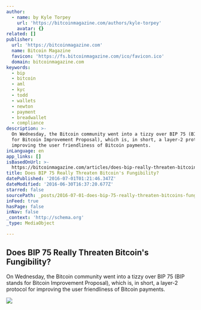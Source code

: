 ```yaml
---
author:
  - name: by Kyle Torpey
    url: 'https://bitcoinmagazine.com/authors/kyle-torpey'
    avatar: {}
related: []
publisher:
  url: 'https://bitcoinmagazine.com'
  name: Bitcoin Magazine
  favicon: 'https://fs.bitcoinmagazine.com/ico/favicon.ico'
  domain: bitcoinmagazine.com
keywords:
  - bip
  - bitcoin
  - aml
  - kyc
  - todd
  - wallets
  - newton
  - payment
  - breadwallet
  - compliance
description: >-
  On Wednesday, the Bitcoin community went into a tizzy over BIP 75 (BIP stands
  for Bitcoin Improvement Proposal), which is, in short, a layer-2 protocol for
  improving the user friendliness of Bitcoin payments.
inLanguage: en
app_links: []
isBasedOnUrl: >-
  https://bitcoinmagazine.com/articles/does-bip-really-threaten-bitcoin-s-fungibility-1467302909
title: Does BIP 75 Really Threaten Bitcoin's Fungibility?
datePublished: '2016-07-01T01:21:46.347Z'
dateModified: '2016-06-30T16:37:20.677Z'
starred: false
sourcePath: _posts/2016-07-01-does-bip-75-really-threaten-bitcoins-fungibility.md
inFeed: true
hasPage: false
inNav: false
_context: 'http://schema.org'
_type: MediaObject

---
```

<article style=""><h1>Does BIP 75 Really Threaten Bitcoin's Fungibility?</h1><p>On Wednesday, the Bitcoin community went into a tizzy over BIP 75 (BIP stands for Bitcoin Improvement Proposal), which is, in short, a layer-2 protocol for improving the user friendliness of Bitcoin payments.</p><img src="https://fs.bitcoinmagazine.com/img/articles/does-bip-really-threaten-bitcoin-s-fungibility.jpg" /></article>